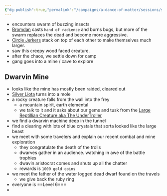 ```yaml
---
{"dg-publish":true,"permalink":"/campaigns/a-dance-of-matter/sessions/session-1001/"}
---
```


- encounters swarm of buzzing insects
- [Bromdan](Campaigns/A%20Dance%20of%20Matter/Players%20👤/Bromdan.md) casts `hand of radience` and burns bugs, but more of the swarm replaces the dead and become more aggressive.
- [Circle Jerkers](Campaigns/A%20Dance%20of%20Matter/Clans%20⚔/Circle%20Jerkers.md) stack on top of each other to make themselves much larger.
- saw this creepy wood faced creature. 
- after the chaos, we settle down for camp
- gang goes into a mine / cave to explore

## Dwarvin Mine 
- looks like the mine has mostly been raided, cleared out
- [Silver Liota](Campaigns/A%20Dance%20of%20Matter/Players%20👤/Silver%20Liota.md) turns into a mole
- a rocky creature falls from the wall into the frey
	- a mountain spirit, earth elemental 
	- we talk to it and it asks about our gems and tusk from the [Large Reptillian Creature aka The UnderTroller](Campaigns/A%20Dance%20of%20Matter/NPCs%20🤖/Large%20Reptillian%20Creature%20aka%20The%20UnderTroller.md)
- we find a dwarvin machine deep in the tunnel
- find a clearing with lots of blue crystals that sorta looked like the large beast
- we meet with some travelers and explain our recent combat and mine exploration 
	- they congratulate the death of the trolls
	- dwarves gather in an audience. watching in awe of the battle trophies 
	- dwavin aristocrat comes and shuts up all the chatter 
	- rewards is `1000 gold coins`
- we meet the father of the water logged dead dwarf found on the travels
	- we give back the ruby ring
- everyone is ==Level 6===
- 